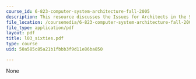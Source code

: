 ```yaml
---
course_id: 6-823-computer-system-architecture-fall-2005
description: This resource discusses the Issues for Architects in the Sixties.
file_location: /coursemedia/6-823-computer-system-architecture-fall-2005/50a585c85a21b1fbbb3f9d11e86ba850_l03_sixties.pdf
file_type: application/pdf
layout: pdf
title: l03_sixties.pdf
type: course
uid: 50a585c85a21b1fbbb3f9d11e86ba850

---
```

None